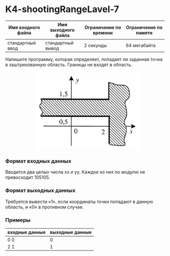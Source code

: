 # K4-shootingRangeLavel-7

|Имя входного файла|Имя выходного файла|Ограничение по времени|Ограничение по памяти|
|-|-|-|-|
|стандартный ввод|стандартный вывод|2 секунды|64 мегабайта

Напишите программу, которая определяет, попадает ли заданная точка в заштрихованную область. Границы не входят в область.

![img](K4.png)

### Формат входных данных
Вводится два целых числа xx и yy. Каждое из них по модулю не превосходит 105105.
### Формат выходных данных
Требуется вывести «1», если координаты точки попадают в данную область, и «0» в противном случае.
### Примеры
|входные данные|выходные данные|
|-|-|
|0 0|0|
|2 1|1|
